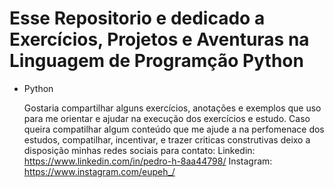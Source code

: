 # Esse Repositorio e dedicado a Exercícios, Projetos e Aventuras na Linguagem de Programção Python 

- Python

   Gostaria compartilhar alguns exercícios, anotações e exemplos que uso para me orientar e ajudar na execução dos exercícios e estudo.
Caso queira compatilhar algum conteúdo que me ajude a na perfomenace dos estudos, compatilhar, incentivar, e trazer criticas construtivas deixo a disposição minhas redes sociais para contato: Linkedin: https://www.linkedin.com/in/pedro-h-8aa44798/ 
         Instagram: https://www.instagram.com/eupeh_/ 

  
